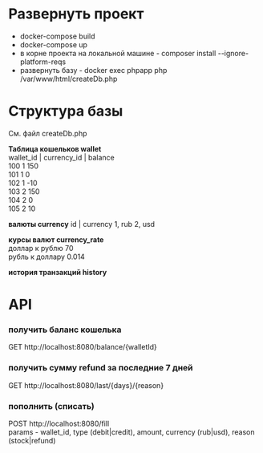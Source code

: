 # Развернуть проект 

 - docker-compose build
 - docker-compose up
 - в корне проекта на локальной машине - composer install --ignore-platform-reqs
 - развернуть базу - docker exec phpapp php /var/www/html/createDb.php

# Структура базы

См. файл createDb.php

**Таблица кошельков wallet**  
wallet_id | currency_id | balance  
100         1             150  
101         1             0  
102         1             -10  
103         2             150  
104         2             0  
105         2             10  

**валюты currency**
id | currency
1, rub
2, usd

**курсы валют currency_rate**  
доллар к рублю 70  
рубль к доллару 0.014  

**история транзакций history**

# API
### получить баланс кошелька
GET http://localhost:8080/balance/{walletId}

### получить сумму refund за последние 7 дней
GET http://localhost:8080/last/{days}/{reason}

### пополнить (списать) 
POST http://localhost:8080/fill  
params - wallet_id, type (debit|credit), amount, currency (rub|usd), reason (stock|refund)


